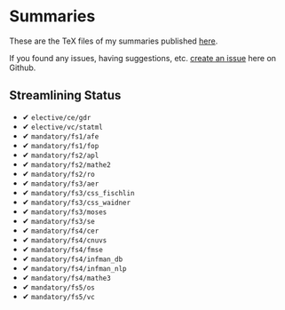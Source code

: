 # Summaries

These are the TeX files of my summaries published [here](https://www.dmken.com/cs).

If you found any issues, having suggestions, etc. [create an issue](https://github.com/fdamken/summaries/issues/new) here on Github.


## Streamlining Status

* ✔ `elective/ce/gdr`
* ✔ `elective/vc/statml`
* ✔ `mandatory/fs1/afe`
* ✔ `mandatory/fs1/fop`
* ✔ `mandatory/fs2/apl`
* ✔ `mandatory/fs2/mathe2`
* ✔ `mandatory/fs2/ro`
* ✔ `mandatory/fs3/aer`
* ✔ `mandatory/fs3/css_fischlin`
* ✔ `mandatory/fs3/css_waidner`
* ✔ `mandatory/fs3/moses`
* ✔ `mandatory/fs3/se`
* ✔ `mandatory/fs4/cer`
* ✔ `mandatory/fs4/cnuvs`
* ✔ `mandatory/fs4/fmse`
* ✔ `mandatory/fs4/infman_db`
* ✔ `mandatory/fs4/infman_nlp`
* ✔ `mandatory/fs4/mathe3`
* ✔ `mandatory/fs5/os`
* ✔ `mandatory/fs5/vc`
